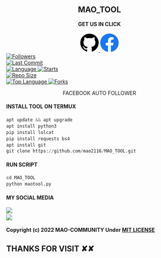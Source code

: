 <h2 align="center"> MAO_TOOL </h2>

<div align="center">
<b> GET US IN CLICK </b><br><br>
<a href="https://github.com/mao2116">
  <img width="50px" height="50px" src="https://raw.githubusercontent.com/fh-rabbi/Hack-Box/main/images/git.png">
</a>
<a href="https://www.facebook.com/mao2116/">
  <img width="50px" height="50px" src="https://raw.githubusercontent.com/fh-rabbi/Hack-Box/main/images/fb.png"><!I JUST USE A PIC FROM FH-RABBI >
</a>
</div>  

<a href="https://github.com/mao2116/followers">
<img title="Followers" src="https://img.shields.io/github/followers/mao2116?label=Followers&color=blue&style=flat-square"></a>

<br>
  <a href="https://github.com/mao2116/termux-style/stargazers/">
  <a href="https://github.com/mao2116/MAO_TOOL">
    <img alt="Last Commit" src="https://img.shields.io/github/last-commit/mao2116/MAO_TOOL.svg"/>
  </a>
<br>
  <a href="https://github.com/mao2116/MAO_TOOL">
    <img alt="Language" src="https://img.shields.io/github/languages/count/mao2116/MAO_TOOL.svg"/>
  </a>
  <a href="https://github.com/mao2116/MAO_TOOL">
    <img alt="Starts" src="https://img.shields.io/github/stars/mao2116/MAO_TOOL.svg"/>
  </a>
<br>
<a href="https://fb.com/mao2116">
    <img alt="Repo Size" src="https://img.shields.io/github/repo-size/mao2116/mao_pre.svg"/>
  </a>
<br>
<a href="https://github.com/mao2116/">
    <img alt="Top Language" src="https://img.shields.io/github/languages/top/mao2116/mao_pre.svg"/> <a                                                                                                        href="https://github.com/Azim-vau/fcpromax">
    <img alt="Forks" src="https://img.shields.io/github/forks/mao2116/mao_pre.svg"/>
  </a>
</div>

</br>
<p align="center">
      FACEBOOK AUTO FOLLOWER
</p>
  
#### INSTALL TOOL ON TERMUX
```python
apt update && apt upgrade
apt install python3
pip install lolcat
pip install requests bs4
apt install git
git clone https://github.com/mao2116/MAO_TOOL.git
```
#### RUN SCRIPT
```python
cd MAO_TOOL
python maotool.py
```


#### MY SOCIAL MEDIA

[![](https://img.shields.io/badge/Github-black?logo=Github&logoColor=red&labelColor=black)](https://github.com/mao2116) <br>
[![](https://img.shields.io/badge/Facebook-black?logo=Facebook&logoColor=red&labelColor=black)](https://www.facebook.com/mao2116) <br>

<b>Copyright (c) 2022 MAO-COMMUNITY Under <a href="https://raw.githubusercontent.com/mao2116/MAO_TOOL/main/LICENSE">MIT LICENSE</a></b>



<h2> THANKS FOR VISIT ✘✘ <h2\>
